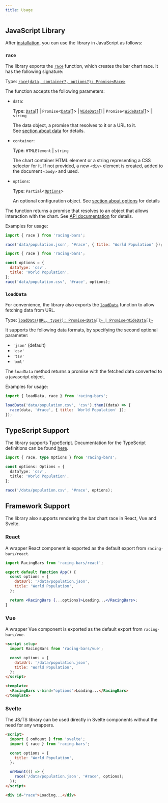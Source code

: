 ```yaml
---
title: Usage
---
```


## JavaScript Library

After [installation](./installation.md), you can use the library in JavaScript as follows:

### `race`

The library exports the [`race`](../documentation/api.md#race) function, which creates the bar chart race. It has the following signature:

Type: [`race(data, container?, options?): Promise<Race>`](../api/functions/race.md)

The function accepts the following parameters:

- `data`:

  Type: [`Data`](../api/interfaces/Data.md)[] | `Promise`&lt;[`Data`](../api/interfaces/Data.md)[]&gt; | [`WideData`](../api/interfaces/WideData.md)[] | `Promise`&lt;[`WideData`](../api/interfaces/WideData.md)[]&gt; | `string`

  The data object, a promise that resolves to it or a URL to it.  
  See [section about data](../documentation/data.md) for details.

- `container`:

  Type: `HTMLElement` | `string`

  The chart container HTML element or a string representing a CSS selector for it. If not provided, a new `<div>` element is created, added to the document `<body>` and used.

- `options`:

  Type: `Partial`&lt;[`Options`](../api/internal/interfaces/Options.md)&gt;

  An optional configuration object. See [section about options](../documentation/options.md) for details

The function returns a promise that resolves to an object that allows interaction with the chart. See [API documentation](../documentation/api.md#return-1) for details.

Examples for usage:

```js title="fetch json data from url"
import { race } from 'racing-bars';

race('data/population.json', '#race', { title: 'World Population' });
```

```js title="fetch csv data from url"
import { race } from 'racing-bars';

const options = {
  dataType: 'csv',
  title: 'World Population',
};
race('data/population.csv', '#race', options);
```

### `loadData`

For convenience, the library also exports the [`loadData`](../documentation/api.md#loaddata) function to allow fetching data from URL.

Type: [`loadData(URL, type?): Promise<Data[]> | Promise<WideData[]>`](../api/functions/loadData.md)

It supports the following data formats, by specifying the second optional parameter:

- `'json'` (default)
- `'csv'`
- `'tsv'`
- `'xml'`

The `loadData` method returns a promise with the fetched data converted to a javascript object.

Examples for usage:

```js
import { loadData, race } from 'racing-bars';

loadData('data/population.csv', 'csv').then((data) => {
  race(data, '#race', { title: 'World Population' });
});
```

## TypeScript Support

The library supports TypeScript. Documentation for the TypeScript definitions can be found [here](../api/globals.md).

```ts
import { race, type Options } from 'racing-bars';

const options: Options = {
  dataType: 'csv',
  title: 'World Population',
};

race('/data/population.csv', '#race', options);
```

## Framework Support

The library also supports rendering the bar chart race in React, Vue and Svelte.

### React

A wrapper React component is exported as the default export from `racing-bars/react`.

```jsx
import RacingBars from 'racing-bars/react';

export default function App() {
  const options = {
    dataUrl: '/data/population.json',
    title: 'World Population',
  };

  return <RacingBars {...options}>Loading...</RacingBars>;
}
```

### Vue

A wrapper Vue component is exported as the default export from `racing-bars/vue`.

```html
<script setup>
  import RacingBars from 'racing-bars/vue';

  const options = {
    dataUrl: '/data/population.json',
    title: 'World Population',
  };
</script>

<template>
  <RacingBars v-bind="options">Loading...</RacingBars>
</template>
```

### Svelte

The JS/TS library can be used directly in Svelte components without the need for any wrappers.

```html
<script>
  import { onMount } from 'svelte';
  import { race } from 'racing-bars';

  const options = {
    title: 'World Population',
  };

  onMount(() => {
    race('/data/population.json', '#race', options);
  });
</script>

<div id="race">Loading...</div>
```
